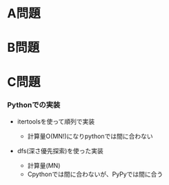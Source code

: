 # A問題

# B問題

# C問題
### Pythonでの実装
- itertoolsを使って順列で実装
  - 計算量O(MN!)になりpythonでは間に合わない

- dfs(深さ優先探索)を使った実装
  - 計算量(MN)
  - Cpythonでは間に合わないが、PyPyでは間に合う